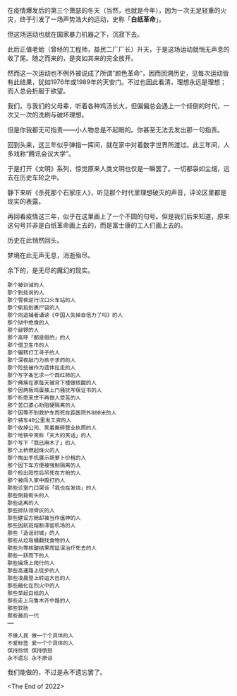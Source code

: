 

在疫情爆发后的第三个萧瑟的冬天（当然，也就是今年），因为一次无足轻重的火灾，终于引发了一场声势浩大的运动，史称「**白纸革命**」。

但这场运动也就在国家暴力机器之下，沉寂下去。

此后正值老蛤（曾经的工程师，益民二厂厂长）升天，于是这场运动就悄无声息的收了尾。随之而来的，是突如其来的完全放开。

然而这一次运动也不例外被说成了所谓”颜色革命“，因而回溯历史，见每次运动皆有此结果，犹如1976年或1989年的天安门。不过也因此看清，理想永远是理想；而人总会折服于欲望。

我们，与我们的父母辈，听着各种鸡汤长大，但偏偏总会遇上一个倾倒的时代，一次又一次的洗刷与破坏理想。

但是你我都无可指责——小人物总是不起眼的。你甚至无法去发出那一句指责。

回到头来，这三年似乎弹指一挥间，就在家中对着数字世界所渡过。此三年间，人多戏称“腾讯会议大学”。

于是打开《文明》系列，惊觉原来人类文明也仅是一瞬罢了。一切都袅如尘烟，远去在历史车轮之中。

静下来听《杀死那个石家庄人》，听见那个时代里理想破灭的声音，评论区里都是现实的表露。

再回看疫情这三年，似乎在这里画上了一个不圆的句号。但是我们后来知道，原来这句号并非是白纸革命画上去的，而是富士康的工人们画上去的。

历史在此悄然回头。

梦境在此无声无息，消逝殆尽。

余下的，是无尽的魔幻的现实。

```
那个被训诫的人
那个到处说的人
那个雪夜逆行汉口火车站的人
那个偷拍到裹尸袋的人
那个向追捕者诵读《中国人失掉自信力了吗》的人
那个狱中绝食的人
那个敲锣的人
那个高呼「都是假的」的人
那个借卫生巾的人
那个辗转打工寻子的人
那个深夜敲门为孩子求药的人
那个险些被作为遗体拉走的人
那个写字条乞求一个西红柿的人
那个瘫痪在家每天被背下楼做核酸的人
那个因两板鸡蛋被上门骚扰写保证书的人
那个祈愿来世不再做人受苦的人
那个苦口婆心劝阻硬隔离的人
那个因等不到救护车而死在距医院外800米的人
那个骑车40公里发工资的人
那个收掉公司、笑着撕碎营业执照的人
那个地铁中笑称「天大的笑话」的人
那个写下「我已麻木了」的人
那个上桥燃起烽火的人
那个掏出手机展示胡萝卜价格的人
那个因下车方便被强制隔离的人
那个检出阳性后吊死在方舱的人
那个被闯入家中殴打的人
那些诊室门口哭诉「我也在发烧」的人
那些倒毙街头的人
那些逃离的人
那些排队领骨灰的人
那些建设方舱却被当作瘟神的人
那些因航班熔断滞留机场的人
那些「造谣封城」的人
那些从垃圾桶翻找食物的人
那些为等核酸结果而延误治疗死去的人
那些一跃而下的人
那些操场上爬行的人
那些高速路上徒步的人
那些凌晨登上转运大巴的人
那些融化在烈火中的人
那些举起白纸的人
那些走上乌鲁木齐中路的人
那些软肋
那些最后一代
……

不做人民 做一个个具体的人
不爱标签 爱一个个具体的人
保持怜悯 保持愤怒
永不遗忘 永不原谅
```

我们能做的，不过是永不遗忘罢了。

<The End of 2022>
